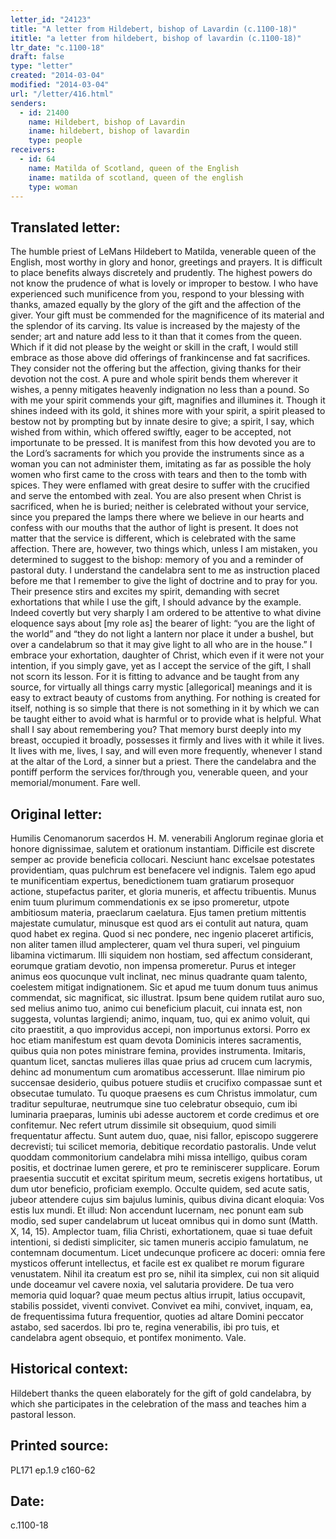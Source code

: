```yaml
---
letter_id: "24123"
title: "A letter from Hildebert, bishop of Lavardin (c.1100-18)"
ititle: "a letter from hildebert, bishop of lavardin (c.1100-18)"
ltr_date: "c.1100-18"
draft: false
type: "letter"
created: "2014-03-04"
modified: "2014-03-04"
url: "/letter/416.html"
senders:
  - id: 21400
    name: Hildebert, bishop of Lavardin
    iname: hildebert, bishop of lavardin
    type: people
receivers:
  - id: 64
    name: Matilda of Scotland, queen of the English
    iname: matilda of scotland, queen of the english
    type: woman
---
```

<h2> Translated letter:</h2>The humble priest of LeMans Hildebert to Matilda, venerable queen of the English, most worthy in glory and honor, greetings and prayers.
It is difficult to place benefits always discretely and prudently.  The highest powers do not know the prudence of what is lovely or improper to bestow.  I who have experienced such munificence from you, respond to your blessing with thanks, amazed equally by the glory of the gift and the affection of the giver.  Your gift must be commended for the magnificence of its material and the splendor of its carving.  Its value is increased by the majesty of the sender; art and nature add less to it than that it comes from the queen.  Which if it did not please by the weight or skill in the craft, I would still embrace as those above did offerings of frankincense and fat sacrifices.  They consider not the offering but the affection, giving thanks for their devotion not the cost.  A pure and whole spirit bends them wherever it wishes, a penny mitigates heavenly indignation no less than a pound.
So with me your spirit commends your gift, magnifies and illumines it.  Though it shines indeed with its gold, it shines more with your spirit, a spirit pleased to bestow not by prompting but by innate desire to give; a spirit, I say, which wished from within, which offered swiftly, eager to be accepted, not importunate to be pressed.  It is manifest from this how devoted you are to the Lord’s sacraments for which you provide the instruments since as a woman you can not administer them, imitating as far as possible the holy women who first came to the cross with tears and then to the tomb with spices.  They were enflamed with great desire to suffer with the crucified and serve the entombed with zeal.  You are also present when Christ is sacrificed, when he is buried; neither is celebrated without your service, since you prepared the lamps there where we believe in our hearts and confess with our mouths that the author of light is present.  It does not matter that the service is different, which is celebrated with the same affection.
There are, however, two things which, unless I am mistaken, you determined to suggest to the bishop:  memory of you and a reminder of pastoral duty.  I understand the candelabra sent to me as instruction placed before me that I remember to give the light of doctrine and to pray for you.  Their presence stirs and excites my spirit, demanding with secret exhortations that while I use the gift, I should advance by the example.  Indeed covertly but very sharply I am ordered to be attentive to what divine eloquence says about [my role as] the bearer of light:  “you are the light of the world” and “they do not light a lantern nor place it under a bushel, but over a candelabrum so that it may give light to all who are in the house.”
I embrace your exhortation, daughter of Christ, which even if it were not your intention, if you simply gave, yet as I accept the service of the gift, I shall not scorn its lesson.  For it is fitting to advance and be taught from any source, for virtually all things carry mystic [allegorical] meanings and it is easy to extract beauty of customs from anything.  For nothing is created for itself, nothing is so simple that there is not something in it by which we can be taught either to avoid what is harmful or to provide what is helpful.
What shall I say about remembering you?  That memory burst deeply into my breast, occupied it broadly, possesses it firmly and lives with it while it lives.  It lives with me, lives, I say, and will even more frequently, whenever I stand at the altar of the Lord, a sinner but a priest.  There the candelabra and the pontiff perform the services for/through you, venerable queen, and your memorial/monument.
Fare well.
<h2 class="mt-4"> Original letter:</h2>Humilis Cenomanorum sacerdos H. M. venerabili Anglorum reginae gloria et honore dignissimae, salutem et orationum instantiam.
Difficile est discrete semper ac provide beneficia collocari. Nesciunt hanc excelsae potestates providentiam, quas pulchrum est benefacere vel indignis. Talem ego apud te munificentiam expertus, benedictionem tuam gratiarum prosequor actione, stupefactus pariter, et gloria muneris, et affectu tribuentis. Munus enim tuum plurimum commendationis ex se ipso promeretur, utpote ambitiosum materia, praeclarum caelatura. Ejus tamen pretium mittentis majestate cumulatur, minusque est quod ars ei contulit aut natura, quam quod habet ex regina. Quod si nec pondere, nec ingenio placeret artificis, non aliter tamen illud amplecterer, quam vel thura superi, vel pinguium libamina victimarum. Illi siquidem non hostiam, sed affectum considerant, eorumque gratiam devotio, non impensa promeretur. Purus et integer animus eos quocunque vult inclinat, nec minus quadrante quam talento, coelestem mitigat indignationem. Sic et apud me tuum donum tuus animus commendat, sic magnificat, sic illustrat. Ipsum bene quidem rutilat auro suo, sed melius animo tuo, animo cui beneficium placuit, cui innata est, non suggesta, voluntas largiendi; animo, inquam, tuo, qui ex animo voluit, qui cito praestitit, a quo improvidus accepi, non importunus extorsi.
Porro ex hoc etiam manifestum est quam devota Dominicis interes sacramentis, quibus quia non potes ministrare femina, provides instrumenta. Imitaris, quantum licet, sanctas mulieres illas quae prius ad crucem cum lacrymis, dehinc ad monumentum cum aromatibus accesserunt. Illae nimirum pio succensae desiderio, quibus potuere studiis et crucifixo compassae sunt et obsecutae tumulato. Tu quoque praesens es cum Christus immolatur, cum traditur sepulturae, neutrumque sine tuo celebratur obsequio, cum ibi luminaria praeparas, luminis ubi adesse auctorem et corde credimus et ore confitemur. Nec refert utrum dissimile sit obsequium, quod simili frequentatur affectu.
Sunt autem duo, quae, nisi fallor, episcopo suggerere decrevisti; tui scilicet memoria, debitique recordatio pastoralis. Unde velut quoddam commonitorium candelabra mihi missa intelligo, quibus coram positis, et doctrinae lumen gerere, et pro te reminiscerer supplicare. Eorum praesentia succutit et excitat spiritum meum, secretis exigens hortatibus, ut dum utor beneficio, proficiam exemplo. Occulte quidem, sed acute satis, jubeor attendere cujus sim bajulus luminis, quibus divina dicant eloquia: Vos estis lux mundi. Et illud: Non accendunt lucernam, nec ponunt eam sub modio, sed super candelabrum ut luceat omnibus qui in domo sunt (Matth. X, 14, 15). Amplector tuam, filia Christi, exhortationem, quae si tuae defuit intentioni, si dedisti simpliciter, sic tamen muneris accipio famulatum, ne contemnam documentum. Licet undecunque proficere ac doceri: omnia fere mysticos offerunt intellectus, et facile est ex qualibet re morum figurare venustatem. Nihil ita creatum est pro se, nihil ita simplex, cui non sit aliquid unde doceamur vel cavere noxia, vel salutaria providere. De tua vero memoria quid loquar? quae meum pectus altius irrupit, latius occupavit, stabilis possidet, viventi convivet. Convivet ea mihi, convivet, inquam, ea, de frequentissima futura frequentior, quoties ad altare Domini peccator astabo, sed sacerdos. Ibi pro te, regina venerabilis, ibi pro tuis, et candelabra agent obsequio, et pontifex monimento. Vale.
<h2 class="mt-4"> Historical context:</h2>Hildebert thanks the queen elaborately for the gift of gold candelabra, by which she participates in the celebration of the mass and teaches him a pastoral lesson.
<h2 class="mt-4"> Printed source:</h2>PL171 ep.1.9 c160-62
<h2 class="mt-4"> Date:</h2>c.1100-18